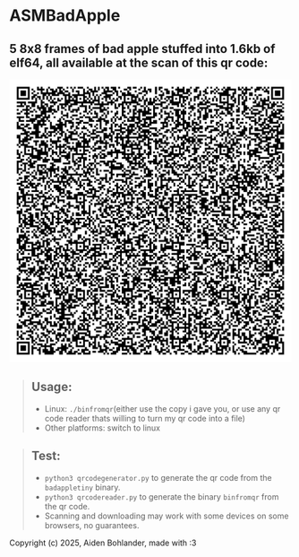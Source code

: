 # ASMBadApple
## **5 8x8 frames of bad apple stuffed into 1.6kb of elf64, all available at the scan of this qr code:**
![](qr.png)

> ## Usage:
> - Linux: `./binfromqr`(either use the copy i gave you, or use any qr code reader thats willing to turn my qr code into a file)
> - Other platforms: switch to linux

> ## Test:
> - `python3 qrcodegenerator.py` to generate the qr code from the `badappletiny` binary.
> - `python3 qrcodereader.py` to generate the binary `binfromqr` from the qr code.
> - Scanning and downloading may work with some devices on some browsers, no guarantees.

Copyright (c) 2025, Aiden Bohlander, made with :3